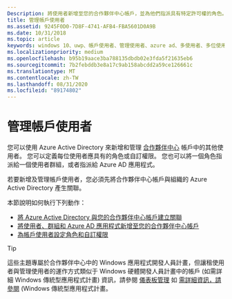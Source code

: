 ```yaml
---
Description: 將使用者新增至您的合作夥伴中心帳戶，並為他們指派具有特定許可權的角色。
title: 管理帳戶使用者
ms.assetid: 9245F0D0-7D8F-4741-AFB4-FBA5601D0A9B
ms.date: 10/31/2018
ms.topic: article
keywords: windows 10、uwp、帳戶使用者、管理使用者、azure ad、多使用者、多位使用者
ms.localizationpriority: medium
ms.openlocfilehash: b95b19aace3ba788135dbdb02e3fda5f21635eb6
ms.sourcegitcommit: 7b2febddb3e8a17c9ab158abcdd2a59ce126661c
ms.translationtype: MT
ms.contentlocale: zh-TW
ms.lasthandoff: 08/31/2020
ms.locfileid: "89174802"
---
```

# <a name="manage-account-users"></a>管理帳戶使用者

您可以使用 Azure Active Directory 來新增和管理 [合作夥伴中心](https://partner.microsoft.com/dashboard)  帳戶中的其他使用者。 您可以定義每位使用者應具有的角色或自訂權限。 您也可以將一個角色指派給一個使用者群組，或者指派給 Azure AD 應用程式。

若要新增及管理帳戶使用者，您必須先將合作夥伴中心帳戶與組織的 Azure Active Directory 產生關聯。 

本節說明如何執行下列動作：

-   [將 Azure Active Directory 與您的合作夥伴中心帳戶建立關聯](./associate-azure-ad-with-partner-center.md)
-   [將使用者、群組和 Azure AD 應用程式新增至您的合作夥伴中心帳戶](add-users-groups-and-azure-ad-applications.md)
-   [為帳戶使用者設定角色和自訂權限](set-custom-permissions-for-account-users.md)

> [!TIP]
> 這些主題專屬於合作夥伴中心中的 Windows 應用程式開發人員計畫，但讓租使用者與管理使用者的運作方式類似于 Windows 硬體開發人員計畫中的帳戶 (如需詳細 Windows 傳統型應用程式計畫) 資訊，請參閱 [儀表板管理](/windows-hardware/drivers/dashboard/dashboard-administration) 如 [需詳細資訊，請參閱](/windows/desktop/appxpkg/windows-desktop-application-program#add-and-manage-account-users) (Windows 傳統型應用程式計畫。